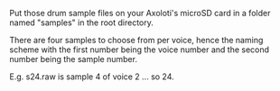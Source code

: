 Put those drum sample files on your Axoloti's microSD card in a folder named "samples" in the root directory.

There are four samples to choose from per voice, hence the naming scheme with the first number being the voice number and the second number being the sample number.

E.g. s24.raw is sample 4 of voice 2 ... so 24.
